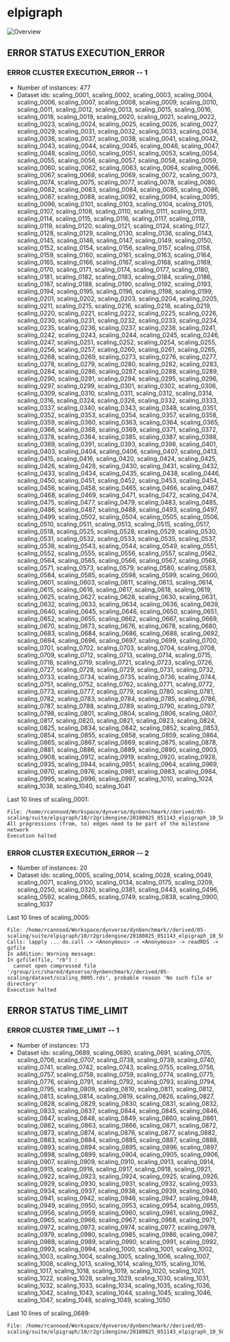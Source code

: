 # elpigraph
![Overview](elpigraph.svg)

## ERROR STATUS EXECUTION_ERROR

### ERROR CLUSTER EXECUTION_ERROR -- 1

 * Number of instances: 477
 * Dataset ids: scaling_0001, scaling_0002, scaling_0003, scaling_0004, scaling_0006, scaling_0007, scaling_0008, scaling_0009, scaling_0010, scaling_0011, scaling_0012, scaling_0013, scaling_0015, scaling_0016, scaling_0018, scaling_0019, scaling_0020, scaling_0021, scaling_0022, scaling_0023, scaling_0024, scaling_0025, scaling_0026, scaling_0027, scaling_0029, scaling_0031, scaling_0032, scaling_0033, scaling_0034, scaling_0036, scaling_0037, scaling_0038, scaling_0041, scaling_0042, scaling_0043, scaling_0044, scaling_0045, scaling_0046, scaling_0047, scaling_0048, scaling_0050, scaling_0051, scaling_0053, scaling_0054, scaling_0055, scaling_0056, scaling_0057, scaling_0058, scaling_0059, scaling_0060, scaling_0062, scaling_0063, scaling_0064, scaling_0066, scaling_0067, scaling_0068, scaling_0069, scaling_0072, scaling_0073, scaling_0074, scaling_0075, scaling_0077, scaling_0078, scaling_0080, scaling_0082, scaling_0083, scaling_0084, scaling_0085, scaling_0086, scaling_0087, scaling_0088, scaling_0092, scaling_0094, scaling_0095, scaling_0096, scaling_0101, scaling_0103, scaling_0104, scaling_0105, scaling_0107, scaling_0108, scaling_0110, scaling_0111, scaling_0113, scaling_0114, scaling_0115, scaling_0116, scaling_0117, scaling_0118, scaling_0119, scaling_0120, scaling_0121, scaling_0124, scaling_0127, scaling_0128, scaling_0129, scaling_0130, scaling_0136, scaling_0143, scaling_0145, scaling_0146, scaling_0147, scaling_0149, scaling_0150, scaling_0152, scaling_0154, scaling_0156, scaling_0157, scaling_0158, scaling_0159, scaling_0160, scaling_0161, scaling_0163, scaling_0164, scaling_0165, scaling_0166, scaling_0167, scaling_0168, scaling_0169, scaling_0170, scaling_0171, scaling_0174, scaling_0177, scaling_0180, scaling_0181, scaling_0182, scaling_0183, scaling_0184, scaling_0186, scaling_0187, scaling_0188, scaling_0190, scaling_0192, scaling_0193, scaling_0194, scaling_0195, scaling_0196, scaling_0198, scaling_0199, scaling_0201, scaling_0202, scaling_0203, scaling_0204, scaling_0205, scaling_0211, scaling_0215, scaling_0216, scaling_0218, scaling_0219, scaling_0220, scaling_0221, scaling_0222, scaling_0225, scaling_0226, scaling_0230, scaling_0231, scaling_0232, scaling_0233, scaling_0234, scaling_0235, scaling_0236, scaling_0237, scaling_0238, scaling_0241, scaling_0242, scaling_0243, scaling_0244, scaling_0245, scaling_0246, scaling_0247, scaling_0251, scaling_0252, scaling_0254, scaling_0255, scaling_0256, scaling_0257, scaling_0260, scaling_0261, scaling_0265, scaling_0268, scaling_0269, scaling_0273, scaling_0276, scaling_0277, scaling_0278, scaling_0279, scaling_0280, scaling_0282, scaling_0283, scaling_0284, scaling_0286, scaling_0287, scaling_0288, scaling_0289, scaling_0290, scaling_0291, scaling_0294, scaling_0295, scaling_0296, scaling_0297, scaling_0299, scaling_0301, scaling_0302, scaling_0306, scaling_0309, scaling_0310, scaling_0311, scaling_0312, scaling_0314, scaling_0316, scaling_0324, scaling_0326, scaling_0332, scaling_0333, scaling_0337, scaling_0340, scaling_0343, scaling_0348, scaling_0351, scaling_0352, scaling_0353, scaling_0354, scaling_0357, scaling_0358, scaling_0359, scaling_0360, scaling_0363, scaling_0364, scaling_0365, scaling_0366, scaling_0368, scaling_0369, scaling_0371, scaling_0372, scaling_0378, scaling_0384, scaling_0385, scaling_0387, scaling_0388, scaling_0389, scaling_0391, scaling_0393, scaling_0398, scaling_0401, scaling_0403, scaling_0404, scaling_0406, scaling_0407, scaling_0413, scaling_0415, scaling_0416, scaling_0420, scaling_0424, scaling_0425, scaling_0426, scaling_0428, scaling_0430, scaling_0431, scaling_0432, scaling_0433, scaling_0434, scaling_0435, scaling_0438, scaling_0446, scaling_0450, scaling_0451, scaling_0452, scaling_0453, scaling_0454, scaling_0456, scaling_0458, scaling_0465, scaling_0466, scaling_0467, scaling_0468, scaling_0469, scaling_0471, scaling_0472, scaling_0474, scaling_0475, scaling_0477, scaling_0479, scaling_0483, scaling_0485, scaling_0486, scaling_0487, scaling_0488, scaling_0493, scaling_0497, scaling_0499, scaling_0502, scaling_0504, scaling_0505, scaling_0506, scaling_0510, scaling_0511, scaling_0513, scaling_0515, scaling_0517, scaling_0518, scaling_0525, scaling_0528, scaling_0529, scaling_0530, scaling_0531, scaling_0532, scaling_0533, scaling_0535, scaling_0537, scaling_0538, scaling_0543, scaling_0544, scaling_0549, scaling_0551, scaling_0552, scaling_0555, scaling_0556, scaling_0557, scaling_0562, scaling_0564, scaling_0565, scaling_0566, scaling_0567, scaling_0568, scaling_0571, scaling_0573, scaling_0579, scaling_0580, scaling_0583, scaling_0584, scaling_0585, scaling_0598, scaling_0599, scaling_0600, scaling_0601, scaling_0603, scaling_0611, scaling_0613, scaling_0614, scaling_0615, scaling_0616, scaling_0617, scaling_0618, scaling_0619, scaling_0625, scaling_0627, scaling_0628, scaling_0630, scaling_0631, scaling_0632, scaling_0633, scaling_0634, scaling_0636, scaling_0639, scaling_0640, scaling_0645, scaling_0646, scaling_0650, scaling_0651, scaling_0652, scaling_0655, scaling_0662, scaling_0667, scaling_0669, scaling_0670, scaling_0673, scaling_0676, scaling_0678, scaling_0680, scaling_0683, scaling_0684, scaling_0686, scaling_0688, scaling_0692, scaling_0694, scaling_0696, scaling_0697, scaling_0699, scaling_0700, scaling_0701, scaling_0702, scaling_0703, scaling_0704, scaling_0708, scaling_0709, scaling_0712, scaling_0713, scaling_0714, scaling_0715, scaling_0718, scaling_0719, scaling_0721, scaling_0723, scaling_0726, scaling_0727, scaling_0728, scaling_0729, scaling_0731, scaling_0732, scaling_0733, scaling_0734, scaling_0735, scaling_0736, scaling_0744, scaling_0751, scaling_0752, scaling_0762, scaling_0771, scaling_0772, scaling_0773, scaling_0777, scaling_0779, scaling_0780, scaling_0781, scaling_0782, scaling_0783, scaling_0784, scaling_0785, scaling_0786, scaling_0787, scaling_0788, scaling_0789, scaling_0790, scaling_0797, scaling_0798, scaling_0801, scaling_0804, scaling_0806, scaling_0807, scaling_0817, scaling_0820, scaling_0821, scaling_0823, scaling_0824, scaling_0825, scaling_0834, scaling_0842, scaling_0852, scaling_0853, scaling_0854, scaling_0855, scaling_0858, scaling_0859, scaling_0864, scaling_0865, scaling_0867, scaling_0869, scaling_0875, scaling_0878, scaling_0881, scaling_0886, scaling_0889, scaling_0890, scaling_0903, scaling_0908, scaling_0912, scaling_0919, scaling_0920, scaling_0928, scaling_0935, scaling_0944, scaling_0951, scaling_0964, scaling_0969, scaling_0970, scaling_0976, scaling_0981, scaling_0983, scaling_0984, scaling_0995, scaling_0996, scaling_0997, scaling_1010, scaling_1024, scaling_1038, scaling_1040, scaling_1041

Last 10 lines of scaling_0001:
```
File: /home/rcannood/Workspace/dynverse/dynbenchmark//derived/05-scaling/suite/elpigraph/10/r2gridengine/20180825_051143_elpigraph_10_58aq8kSkMN/log/log.1.e.txt
All progressions (from, to) edges need to be part of the milestone network
Execution halted
```

### ERROR CLUSTER EXECUTION_ERROR -- 2

 * Number of instances: 20
 * Dataset ids: scaling_0005, scaling_0014, scaling_0028, scaling_0049, scaling_0071, scaling_0100, scaling_0134, scaling_0175, scaling_0209, scaling_0250, scaling_0320, scaling_0381, scaling_0443, scaling_0496, scaling_0592, scaling_0665, scaling_0749, scaling_0838, scaling_0900, scaling_1037

Last 10 lines of scaling_0005:
```
File: /home/rcannood/Workspace/dynverse/dynbenchmark//derived/05-scaling/suite/elpigraph/10/r2gridengine/20180825_051143_elpigraph_10_58aq8kSkMN/log/log.5.e.txt
Calls: lapply ... do.call -> <Anonymous> -> <Anonymous> -> readRDS -> gzfile
In addition: Warning message:
In gzfile(file, "rb") :
  cannot open compressed file '/group/irc/shared/dynverse/dynbenchmark//derived/05-scaling/dataset/scaling_0005.rds', probable reason 'No such file or directory'
Execution halted
```

## ERROR STATUS TIME_LIMIT

### ERROR CLUSTER TIME_LIMIT -- 1

 * Number of instances: 173
 * Dataset ids: scaling_0689, scaling_0690, scaling_0691, scaling_0705, scaling_0706, scaling_0707, scaling_0738, scaling_0739, scaling_0740, scaling_0741, scaling_0742, scaling_0743, scaling_0755, scaling_0756, scaling_0757, scaling_0758, scaling_0759, scaling_0774, scaling_0775, scaling_0776, scaling_0791, scaling_0792, scaling_0793, scaling_0794, scaling_0795, scaling_0809, scaling_0810, scaling_0811, scaling_0812, scaling_0813, scaling_0814, scaling_0819, scaling_0826, scaling_0827, scaling_0828, scaling_0829, scaling_0830, scaling_0831, scaling_0832, scaling_0833, scaling_0837, scaling_0844, scaling_0845, scaling_0846, scaling_0847, scaling_0848, scaling_0849, scaling_0860, scaling_0861, scaling_0862, scaling_0863, scaling_0866, scaling_0871, scaling_0872, scaling_0873, scaling_0874, scaling_0876, scaling_0877, scaling_0882, scaling_0883, scaling_0884, scaling_0885, scaling_0887, scaling_0888, scaling_0893, scaling_0894, scaling_0895, scaling_0896, scaling_0897, scaling_0898, scaling_0899, scaling_0904, scaling_0905, scaling_0906, scaling_0907, scaling_0909, scaling_0910, scaling_0913, scaling_0914, scaling_0915, scaling_0916, scaling_0917, scaling_0918, scaling_0921, scaling_0922, scaling_0923, scaling_0924, scaling_0925, scaling_0926, scaling_0929, scaling_0930, scaling_0931, scaling_0932, scaling_0933, scaling_0934, scaling_0937, scaling_0938, scaling_0939, scaling_0940, scaling_0941, scaling_0942, scaling_0946, scaling_0947, scaling_0948, scaling_0949, scaling_0950, scaling_0953, scaling_0954, scaling_0955, scaling_0956, scaling_0959, scaling_0960, scaling_0961, scaling_0962, scaling_0965, scaling_0966, scaling_0967, scaling_0968, scaling_0971, scaling_0972, scaling_0973, scaling_0974, scaling_0977, scaling_0978, scaling_0979, scaling_0980, scaling_0985, scaling_0986, scaling_0987, scaling_0988, scaling_0989, scaling_0990, scaling_0991, scaling_0992, scaling_0993, scaling_0994, scaling_1000, scaling_1001, scaling_1002, scaling_1003, scaling_1004, scaling_1005, scaling_1006, scaling_1007, scaling_1008, scaling_1013, scaling_1014, scaling_1015, scaling_1016, scaling_1017, scaling_1018, scaling_1019, scaling_1020, scaling_1021, scaling_1022, scaling_1028, scaling_1029, scaling_1030, scaling_1031, scaling_1032, scaling_1033, scaling_1034, scaling_1035, scaling_1036, scaling_1042, scaling_1043, scaling_1044, scaling_1045, scaling_1046, scaling_1047, scaling_1048, scaling_1049, scaling_1050

Last 10 lines of scaling_0689:
```
File: /home/rcannood/Workspace/dynverse/dynbenchmark//derived/05-scaling/suite/elpigraph/10/r2gridengine/20180825_051143_elpigraph_10_58aq8kSkMN/log/log.689.e.txt
```


